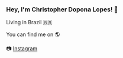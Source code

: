 ### Hey, I'm Christopher Dopona Lopes! 👋

Living in Brazil 🇧🇷

You can find me on 🌎

📷 [Instagram](https://www.instagram.com/doponalopes)

<!--
**chrisdoponalopes/chrisdoponalopes** is a ✨ _special_ ✨ repository because its `README.md` (this file) appears on your GitHub profile.

Here are some ideas to get you started:

- 🔭 I’m currently working on ...
- 🌱 I’m currently learning ...
- 👯 I’m looking to collaborate on ...
- 🤔 I’m looking for help with ...
- 💬 Ask me about ...
- 📫 How to reach me: ...
- 😄 Pronouns: ...
- ⚡ Fun fact: ...
-->
